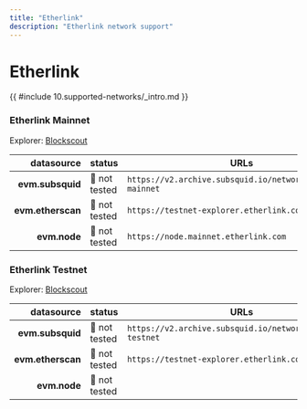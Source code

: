 ```yaml
---
title: "Etherlink"
description: "Etherlink network support"
---
```


<!-- markdownlint-disable single-h1 heading-increment no-inline-html -->

# Etherlink

{{ #include 10.supported-networks/_intro.md }}

### Etherlink Mainnet

Explorer: [Blockscout](https://explorer.etherlink.com/)

|        datasource | status        | URLs                                                       |
| -----------------:|:------------- | ---------------------------------------------------------- |
|  **evm.subsquid** | 🤔 not tested | `https://v2.archive.subsquid.io/network/etherlink-mainnet` |
| **evm.etherscan** | 🤔 not tested | `https://testnet-explorer.etherlink.com/api`               |
|      **evm.node** | 🤔 not tested | `https://node.mainnet.etherlink.com`                       |

### Etherlink Testnet

Explorer: [Blockscout](https://testnet.explorer.etherlink.com/)

|        datasource | status        | URLs                                                       |
| -----------------:|:------------- | ---------------------------------------------------------- |
|  **evm.subsquid** | 🤔 not tested | `https://v2.archive.subsquid.io/network/etherlink-testnet` |
| **evm.etherscan** | 🤔 not tested | `https://testnet-explorer.etherlink.com/api`               |
|      **evm.node** | 🤔 not tested |                                                            |
